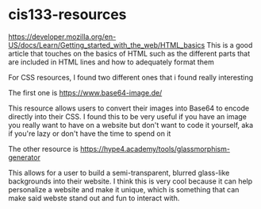# cis133-resources

https://developer.mozilla.org/en-US/docs/Learn/Getting_started_with_the_web/HTML_basics
This is a good article that touches on the basics of HTML such as the different parts that are included in HTML lines and how to adequately format them


For CSS resources, I found two different ones that i found really interesting

The first one is https://www.base64-image.de/

This resource allows users to convert their images into Base64 to encode directly into their CSS. I found this to be very useful if you have an image you really want to have on a website but don't want to code it yourself, aka if you're lazy or don't have the time to spend on it

The other resource is https://hype4.academy/tools/glassmorphism-generator

This allows for a user to build a semi-transparent, blurred glass-like backgrounds into their website. I think this is very cool because it can help personalize a website and make it unique, which is something that can make said webste stand out and fun to interact with.
